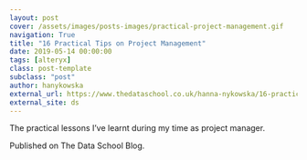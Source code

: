 ```yaml
---
layout: post
cover: /assets/images/posts-images/practical-project-management.gif
navigation: True
title: "16 Practical Tips on Project Management"
date: 2019-05-14 00:00:00
tags: [alteryx]
class: post-template
subclass: "post"
author: hanykowska
external_url: https://www.thedataschool.co.uk/hanna-nykowska/16-practical-tips-on-project-management/
external_site: ds
---
```


The practical lessons I’ve learnt during my time as project manager.

Published on The Data School Blog.

